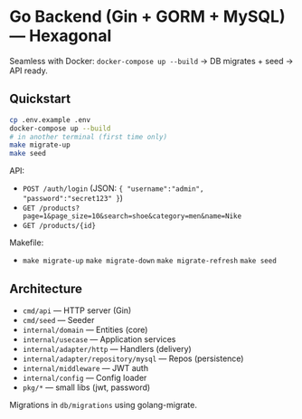 # Go Backend (Gin + GORM + MySQL) — Hexagonal

Seamless with Docker: `docker-compose up --build` → DB migrates + seed → API ready.

## Quickstart

```bash
cp .env.example .env
docker-compose up --build
# in another terminal (first time only)
make migrate-up
make seed
```

API:
- `POST /auth/login` (JSON: `{ "username":"admin", "password":"secret123" }`)
- `GET /products?page=1&page_size=10&search=shoe&category=men&name=Nike`
- `GET /products/{id}`

Makefile:
- `make migrate-up` `make migrate-down` `make migrate-refresh` `make seed`

## Architecture

- `cmd/api` — HTTP server (Gin)
- `cmd/seed` — Seeder
- `internal/domain` — Entities (core)
- `internal/usecase` — Application services
- `internal/adapter/http` — Handlers (delivery)
- `internal/adapter/repository/mysql` — Repos (persistence)
- `internal/middleware` — JWT auth
- `internal/config` — Config loader
- `pkg/*` — small libs (jwt, password)

Migrations in `db/migrations` using golang-migrate.
